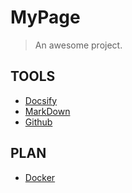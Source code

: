 # MyPage

> An awesome project.

## TOOLS

- [Docsify](https://docsify.js.org/)
- [MarkDown](https://markdown.com.cn/extended-syntax/tables.html)
- [Github](https://github.phodal.com/#/)

## PLAN

- [Docker](https://yeasy.gitbook.io/docker_practice/)